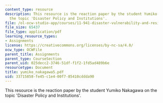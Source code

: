```yaml
---
content_type: resource
description: This resource is the reaction paper by the student Yumiko Nakagawa on
  the topic 'Disaster Policy and Institutions'.
file: /ol-ocw-studio-app/courses/11-941-disaster-vulnerability-and-resilience-spring-2005/33715858fe45c1e400f785410cddda90_yumiko_nakagawa5.pdf
file_size: 65437
file_type: application/pdf
learning_resource_types:
- Assignments
license: https://creativecommons.org/licenses/by-nc-sa/4.0/
ocw_type: OCWFile
parent_title: Assignments
parent_type: CourseSection
parent_uid: 025decc2-3746-51df-f1f2-1fd5ad489b6e
resourcetype: Document
title: yumiko_nakagawa5.pdf
uid: 33715858-fe45-c1e4-00f7-85410cddda90
---
```

This resource is the reaction paper by the student Yumiko Nakagawa on the topic 'Disaster Policy and Institutions'.